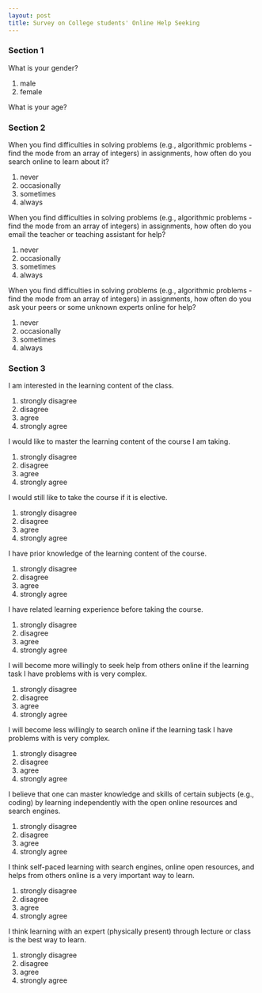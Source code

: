 ```yaml
---
layout: post
title: Survey on College students' Online Help Seeking
---
```


### Section 1

What is your gender?
1. male
2. female

What is your age?

### Section 2

When you find difficulties in solving problems (e.g., algorithmic problems - find the mode from an array of integers) in assignments, how often do you search online to learn about it?
1. never
2. occasionally
3. sometimes
4. always

When you find difficulties in solving problems (e.g., algorithmic problems - find the mode from an array of integers) in assignments, how often do you email the teacher or teaching assistant for help?
1. never
2. occasionally
3. sometimes
4. always

When you find difficulties in solving problems (e.g., algorithmic problems - find the mode from an array of integers) in assignments, how often do you ask your peers or some unknown experts online for help?
1. never
2. occasionally
3. sometimes
4. always

### Section 3

I am interested in the learning content of the class.
1. strongly disagree
2. disagree
3. agree
4. strongly agree

I would like to master the learning content of the course I am taking.
1. strongly disagree
2. disagree
3. agree
4. strongly agree

I would still like to take the course if it is elective.
1. strongly disagree
2. disagree
3. agree
4. strongly agree

I have prior knowledge of the learning content of the course.
1. strongly disagree
2. disagree
3. agree
4. strongly agree

I have related learning experience before taking the course.
1. strongly disagree
2. disagree
3. agree
4. strongly agree

I will become more willingly to seek help from others online if the learning task I have problems with is very complex.
1. strongly disagree
2. disagree
3. agree
4. strongly agree

I will become less willingly to search online if the learning task I have problems with is very complex.
1. strongly disagree
2. disagree
3. agree
4. strongly agree

I believe that one can master knowledge and skills of certain subjects (e.g., coding) by learning independently with the open online resources and search engines.
1. strongly disagree
2. disagree
3. agree
4. strongly agree

I think self-paced learning with search engines, online open resources, and helps from others online is a very important way to learn.
1. strongly disagree
2. disagree
3. agree
4. strongly agree

I think learning with an expert (physically present) through lecture or class is the best way to learn.
1. strongly disagree
2. disagree
3. agree
4. strongly agree